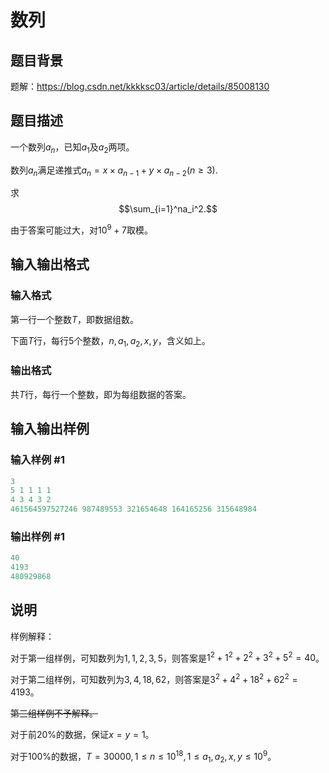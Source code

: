 # 数列

## 题目背景

题解：https://blog.csdn.net/kkkksc03/article/details/85008130

## 题目描述

一个数列$a_n$，已知$a_1$及$a_2$两项。

数列$a_n$满足递推式$a_n=x \times a_{n-1}+ y \times a_{n-2}(n≥3).$

求$$\sum_{i=1}^na_i^2.$$

由于答案可能过大，对$10^9+7$取模。

## 输入输出格式

### 输入格式

第一行一个整数$T$，即数据组数。

下面$T$行，每行$5$个整数，$n,a_1,a_2,x,y$，含义如上。

### 输出格式

共$T$行，每行一个整数，即为每组数据的答案。

## 输入输出样例

### 输入样例 #1

```cpp
3
5 1 1 1 1
4 3 4 3 2
461564597527246 987489553 321654648 164165256 315648984
```


### 输出样例 #1

```cpp
40
4193
480929868
```


## 说明

样例解释：

对于第一组样例，可知数列为$1,1,2,3,5$，则答案是$1^2+1^2+2^2+3^2+5^2=40$。

对于第二组样例，可知数列为$3,4,18,62$，则答案是$3^2+4^2+18^2+62^2=4193$。

~~第三组样例不予解释。~~

对于前20%的数据，保证$x=y=1$。

对于100%的数据，$T=30000,1\le n \le 10^{18},1\le a_1,a_2 ,x,y \le 10^9$。

